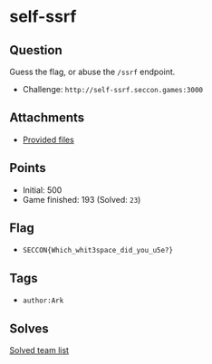 # self-ssrf
## Question
Guess the flag, or abuse the `/ssrf` endpoint.

- Challenge: `http://self-ssrf.seccon.games:3000`


## Attachments
- [Provided files](files/)

## Points
- Initial: 500
- Game finished: 193 (Solved: `23`)

## Flag
- `SECCON{Which_whit3space_did_you_u5e?}`

## Tags
- `author:Ark`

## Solves
[Solved team list](./solves.md)